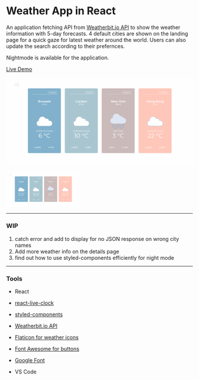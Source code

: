 # Weather App in React

An application fetching API from [Weatherbit.io API](https://www.weatherbit.io/) to show the weather information with 5-day forecasts. 4 default cities are shown on the landing page for a quick gaze for latest weather around the world. Users can also update the search according to their prefernces. 

Nightmode is available for the application.

[Live Demo](https://chevtong.github.io/react-weather-compare/)

![](src/images/weather_app_demo.gif)

<img src="src/images/weather_app_demo.gif" width="200" />

---
### WIP 

1. catch error and add to display for no JSON response on wrong city names
2. Add more weather info on the details page
2. find out how to use styled-components efficiently for night mode

---

### Tools
- React
- [react-live-clock](github.com/pvoznyuk/react-live-clock')
- [styled-components](https://styled-components.com/)

- [Weatherbit.io API](https://www.weatherbit.io/)

- [Flaticon for weather icons](https://www.flaticon.com/)

- [Font Awesome for buttons](https://fontawesome.com/)

- [Google Font](https://fonts.google.com/)

- VS Code
